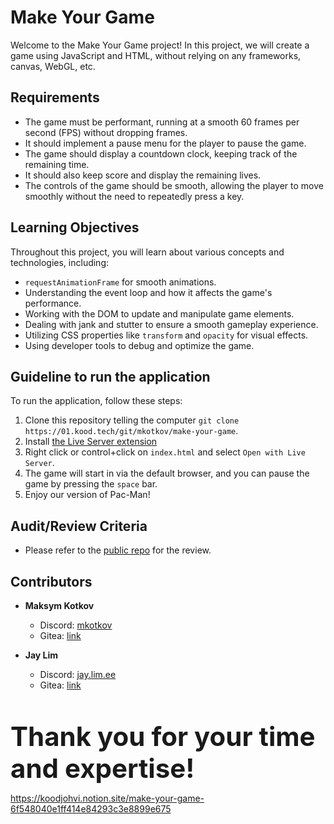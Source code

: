 # Make Your Game
Welcome to the Make Your Game project! In this project, we will create a game using JavaScript and HTML, without relying on any frameworks, canvas, WebGL, etc.

## Requirements
- The game must be performant, running at a smooth 60 frames per second (FPS) without dropping frames.
- It should implement a pause menu for the player to pause the game.
- The game should display a countdown clock, keeping track of the remaining time.
- It should also keep score and display the remaining lives.
- The controls of the game should be smooth, allowing the player to move smoothly without the need to repeatedly press a key.

## Learning Objectives
Throughout this project, you will learn about various concepts and technologies, including:
- `requestAnimationFrame` for smooth animations.
- Understanding the event loop and how it affects the game's performance.
- Working with the DOM to update and manipulate game elements.
- Dealing with jank and stutter to ensure a smooth gameplay experience.
- Utilizing CSS properties like `transform` and `opacity` for visual effects.
- Using developer tools to debug and optimize the game.

## Guideline to run the application
To run the application, follow these steps:
  1. Clone this repository telling the computer `git clone https://01.kood.tech/git/mkotkov/make-your-game`.
  2. Install [the Live Server extension](https://marketplace.visualstudio.com/items?itemName=ritwickdey.LiveServer)
  3. Right click or control+click on `index.html` and select `Open with Live Server`.
  4. The game will start in via the default browser, and you can pause the game by pressing the `space` bar.
  5. Enjoy our version of Pac-Man!

## Audit/Review Criteria
  - Please refer to the [public repo](https://github.com/01-edu/public/tree/master/subjects/make-your-game/audit) for the review. 

## Contributors
- **Maksym Kotkov**
  - Discord: [mkotkov](https://discord.com/users/669205970563366923)
  - Gitea: [link](https://01.kood.tech/git/mkotkov)
  
- **Jay Lim**
  - Discord: [jay.lim.ee](https://discord.com/users/1150025996590907442)
  - Gitea: [link](https://01.kood.tech/git/jlim)

<br><br><span style="font-size:3em;"><strong>Thank you for your time and expertise!</strong></span>

https://koodjohvi.notion.site/make-your-game-6f548040e1ff414e84293c3e8899e675